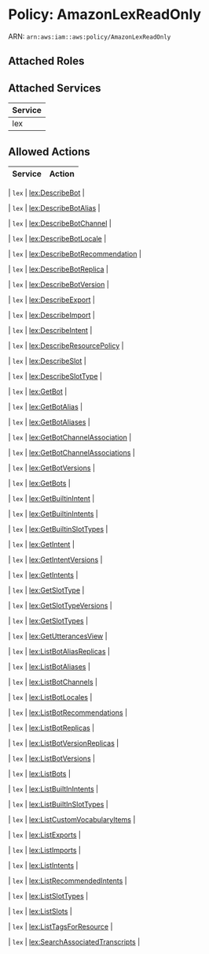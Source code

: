 # Policy: AmazonLexReadOnly

ARN: `arn:aws:iam::aws:policy/AmazonLexReadOnly`

## Attached Roles

## Attached Services

| Service |
|---------|
| lex |

## Allowed Actions

| Service | Action |
|:-------:|--------|

| `lex` | [lex:DescribeBot](../actions.md#lex:describebot) |

| `lex` | [lex:DescribeBotAlias](../actions.md#lex:describebotalias) |

| `lex` | [lex:DescribeBotChannel](../actions.md#lex:describebotchannel) |

| `lex` | [lex:DescribeBotLocale](../actions.md#lex:describebotlocale) |

| `lex` | [lex:DescribeBotRecommendation](../actions.md#lex:describebotrecommendation) |

| `lex` | [lex:DescribeBotReplica](../actions.md#lex:describebotreplica) |

| `lex` | [lex:DescribeBotVersion](../actions.md#lex:describebotversion) |

| `lex` | [lex:DescribeExport](../actions.md#lex:describeexport) |

| `lex` | [lex:DescribeImport](../actions.md#lex:describeimport) |

| `lex` | [lex:DescribeIntent](../actions.md#lex:describeintent) |

| `lex` | [lex:DescribeResourcePolicy](../actions.md#lex:describeresourcepolicy) |

| `lex` | [lex:DescribeSlot](../actions.md#lex:describeslot) |

| `lex` | [lex:DescribeSlotType](../actions.md#lex:describeslottype) |

| `lex` | [lex:GetBot](../actions.md#lex:getbot) |

| `lex` | [lex:GetBotAlias](../actions.md#lex:getbotalias) |

| `lex` | [lex:GetBotAliases](../actions.md#lex:getbotaliases) |

| `lex` | [lex:GetBotChannelAssociation](../actions.md#lex:getbotchannelassociation) |

| `lex` | [lex:GetBotChannelAssociations](../actions.md#lex:getbotchannelassociations) |

| `lex` | [lex:GetBotVersions](../actions.md#lex:getbotversions) |

| `lex` | [lex:GetBots](../actions.md#lex:getbots) |

| `lex` | [lex:GetBuiltinIntent](../actions.md#lex:getbuiltinintent) |

| `lex` | [lex:GetBuiltinIntents](../actions.md#lex:getbuiltinintents) |

| `lex` | [lex:GetBuiltinSlotTypes](../actions.md#lex:getbuiltinslottypes) |

| `lex` | [lex:GetIntent](../actions.md#lex:getintent) |

| `lex` | [lex:GetIntentVersions](../actions.md#lex:getintentversions) |

| `lex` | [lex:GetIntents](../actions.md#lex:getintents) |

| `lex` | [lex:GetSlotType](../actions.md#lex:getslottype) |

| `lex` | [lex:GetSlotTypeVersions](../actions.md#lex:getslottypeversions) |

| `lex` | [lex:GetSlotTypes](../actions.md#lex:getslottypes) |

| `lex` | [lex:GetUtterancesView](../actions.md#lex:getutterancesview) |

| `lex` | [lex:ListBotAliasReplicas](../actions.md#lex:listbotaliasreplicas) |

| `lex` | [lex:ListBotAliases](../actions.md#lex:listbotaliases) |

| `lex` | [lex:ListBotChannels](../actions.md#lex:listbotchannels) |

| `lex` | [lex:ListBotLocales](../actions.md#lex:listbotlocales) |

| `lex` | [lex:ListBotRecommendations](../actions.md#lex:listbotrecommendations) |

| `lex` | [lex:ListBotReplicas](../actions.md#lex:listbotreplicas) |

| `lex` | [lex:ListBotVersionReplicas](../actions.md#lex:listbotversionreplicas) |

| `lex` | [lex:ListBotVersions](../actions.md#lex:listbotversions) |

| `lex` | [lex:ListBots](../actions.md#lex:listbots) |

| `lex` | [lex:ListBuiltInIntents](../actions.md#lex:listbuiltinintents) |

| `lex` | [lex:ListBuiltInSlotTypes](../actions.md#lex:listbuiltinslottypes) |

| `lex` | [lex:ListCustomVocabularyItems](../actions.md#lex:listcustomvocabularyitems) |

| `lex` | [lex:ListExports](../actions.md#lex:listexports) |

| `lex` | [lex:ListImports](../actions.md#lex:listimports) |

| `lex` | [lex:ListIntents](../actions.md#lex:listintents) |

| `lex` | [lex:ListRecommendedIntents](../actions.md#lex:listrecommendedintents) |

| `lex` | [lex:ListSlotTypes](../actions.md#lex:listslottypes) |

| `lex` | [lex:ListSlots](../actions.md#lex:listslots) |

| `lex` | [lex:ListTagsForResource](../actions.md#lex:listtagsforresource) |

| `lex` | [lex:SearchAssociatedTranscripts](../actions.md#lex:searchassociatedtranscripts) |
